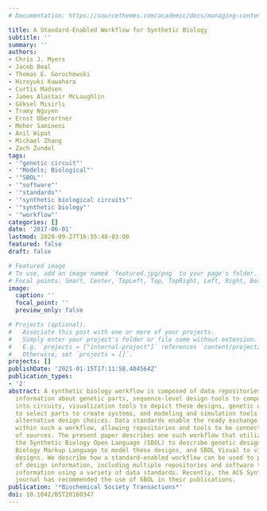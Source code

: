 ```yaml
---
# Documentation: https://sourcethemes.com/academic/docs/managing-content/

title: A Standard-Enabled Workflow for Synthetic Biology
subtitle: ''
summary: ''
authors:
- Chris J. Myers
- Jacob Beal
- Thomas E. Gorochowski
- Hiroyuki Kuwahara
- Curtis Madsen
- James Alastair McLaughlin
- Göksel Mısırlı
- Tramy Nguyen
- Ernst Oberortner
- Meher Samineni
- Anil Wipat
- Michael Zhang
- Zach Zundel
tags:
- '"genetic circuit"'
- '"Models; Biological"'
- '"SBOL"'
- '"software"'
- '"standards"'
- '"synthetic biological circuits"'
- '"synthetic biology"'
- '"workflow"'
categories: []
date: '2017-06-01'
lastmod: 2020-09-27T16:55:48-03:00
featured: false
draft: false

# Featured image
# To use, add an image named `featured.jpg/png` to your page's folder.
# Focal points: Smart, Center, TopLeft, Top, TopRight, Left, Right, BottomLeft, Bottom, BottomRight.
image:
  caption: ''
  focal_point: ''
  preview_only: false

# Projects (optional).
#   Associate this post with one or more of your projects.
#   Simply enter your project's folder or file name without extension.
#   E.g. `projects = ["internal-project"]` references `content/project/deep-learning/index.md`.
#   Otherwise, set `projects = []`.
projects: []
publishDate: '2021-01-15T17:11:58.404564Z'
publication_types:
- '2'
abstract: A synthetic biology workflow is composed of data repositories that provide
  information about genetic parts, sequence-level design tools to compose these parts
  into circuits, visualization tools to depict these designs, genetic design tools
  to select parts to create systems, and modeling and simulation tools to evaluate
  alternative design choices. Data standards enable the ready exchange of information
  within such a workflow, allowing repositories and tools to be connected from a diversity
  of sources. The present paper describes one such workflow that utilizes, among others,
  the Synthetic Biology Open Language (SBOL) to describe genetic designs, the Systems
  Biology Markup Language to model these designs, and SBOL Visual to visualize these
  designs. We describe how a standard-enabled workflow can be used to produce types
  of design information, including multiple repositories and software tools exchanging
  information using a variety of data standards. Recently, the ACS Synthetic Biology
  journal has recommended the use of SBOL in their publications.
publication: '*Biochemical Society Transactions*'
doi: 10.1042/BST20160347
---
```

